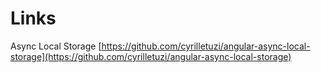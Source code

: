# Links

Async Local Storage  [https://github.com/cyrilletuzi/angular-async-local-storage](https://github.com/cyrilletuzi/angular-async-local-storage)

